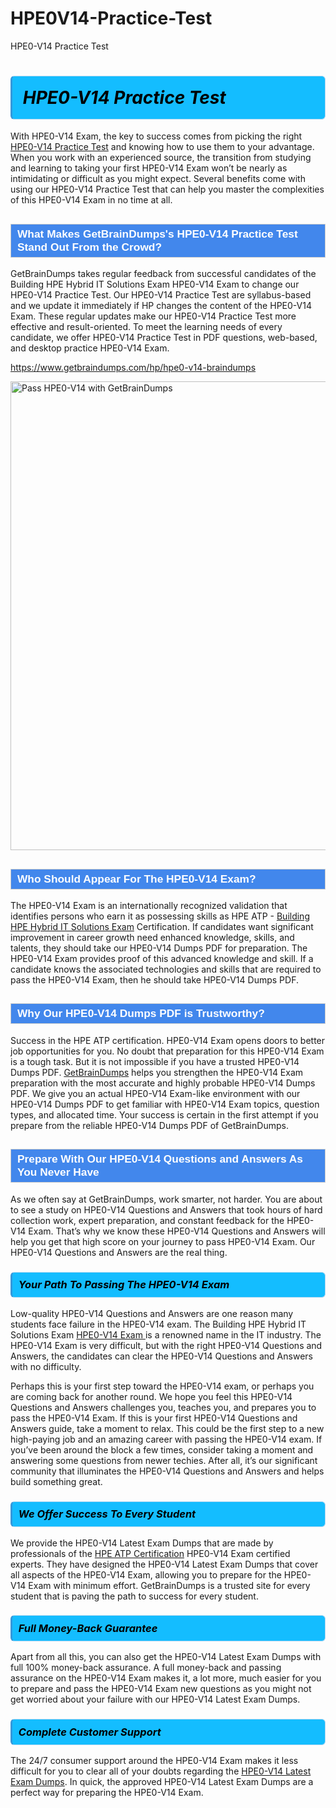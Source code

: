 # HPE0V14-Practice-Test
HPE0-V14 Practice Test
<h1><strong><span style="display: block; color: #000000; background: #14BDFF; border: 0.5px solid #AED6F1; border-left: 3px solid #3498DB; padding: .6em; border-radius: 6px;">                     <em>HPE0-V14 <span class="exam_variation">Practice Test</span> </em>                </span></strong>            </h1>                        <p>With HPE0-V14 Exam, the key to success comes from picking the right <a href="https://www.getbraindumps.com/hp/hpe0-v14-braindumps">HPE0-V14 <span class="exam_variation">Practice Test</span></a> and             knowing how to use them to your advantage.             When you work with an experienced source, the transition from studying and learning to taking your first HPE0-V14 Exam             won’t be nearly as intimidating or difficult as you might expect. Several benefits come with using our HPE0-V14 <span class="exam_variation">Practice Test</span> that can             help you master the complexities of this HPE0-V14 Exam in no time at all.</p>                        <h2 style="background: #4287ec; border: 1px solid #cccccc; padding: 5px 10px;">                <span style="color: #ffffff;">                    <span style="font-size: 11pt;">                        <span style="line-height: normal;">                            <span style="font-family: Calibri,sans-serif;">                                <strong>                                    <span style="font-size: 13.0pt;">What Makes GetBrainDumps's HPE0-V14 <span class="exam_variation">Practice Test</span> Stand Out From the Crowd?</span>                                </strong>                            </span>                        </span>                    </span>                </span>            </h2>                        <p>GetBrainDumps takes regular feedback from successful candidates of the Building HPE Hybrid IT Solutions Exam HPE0-V14 Exam to change             our HPE0-V14 <span class="exam_variation">Practice Test</span>. Our HPE0-V14 <span class="exam_variation">Practice Test</span> are syllabus-based and we update it immediately if HP changes             the content of the HPE0-V14 Exam.             These regular updates make our HPE0-V14 <span class="exam_variation">Practice Test</span> more effective and result-oriented. To meet the learning needs of every candidate,             we offer HPE0-V14 <span class="exam_variation">Practice Test</span> in PDF questions, web-based, and desktop practice HPE0-V14 Exam.</p>                                    <p><a href="https://www.getbraindumps.com/hp/hpe0-v14-braindumps">https://www.getbraindumps.com/hp/hpe0-v14-braindumps</a></p>                        <p><a href="https://www.getbraindumps.com/"><img src="https://www.getbraindumps.com/images/get-updated-exam-questions-with-discount-getbraindumps.jpg" class="postImage" alt="Pass HPE0-V14 with GetBrainDumps" width="750"></a></p>                                        <h2 style="background: #4287ec; border: 1px solid #cccccc; padding: 5px 10px;">                <span style="color: #ffffff;">                    <span style="font-size: 11pt;">                        <span style="line-height: normal;">                            <span style="font-family: Calibri,sans-serif;">                                <strong>                                    <span style="font-size: 13.0pt;">Who Should Appear For The HPE0-V14 Exam?</span>                                </strong>                            </span>                        </span>                    </span>                </span>            </h2>                        <p>The HPE0-V14 Exam is an internationally recognized validation that identifies persons who earn it as possessing skills as             HPE ATP - <a href="https://www.getbraindumps.com/hp/hpe0-v14-braindumps">Building HPE Hybrid IT Solutions Exam</a> Certification. If candidates want significant improvement in             career growth need enhanced knowledge, skills, and talents, they should take our HPE0-V14 <span class="exam_variation2">Dumps PDF</span> for preparation.             The HPE0-V14 Exam provides proof of this advanced knowledge and skill. If a candidate knows the associated technologies and skills             that are required to pass the HPE0-V14 Exam, then he should take HPE0-V14 <span class="exam_variation2">Dumps PDF</span>.</p>                        <h2 style="background: #4287ec; border: 1px solid #cccccc; padding: 5px 10px;">                <span style="color: #ffffff;">                    <span style="font-size: 11pt;">                        <span style="line-height: normal;">                            <span style="font-family: Calibri,sans-serif;">                                <strong>                                    <span style="font-size: 13.0pt;">Why Our HPE0-V14 <span class="exam_variation2">Dumps PDF</span> is Trustworthy?</span>                                </strong>                            </span>                        </span>                    </span>                </span>            </h2>                        <p>Success in the HPE ATP certification. HPE0-V14 Exam opens doors to better job opportunities for you.             No doubt that preparation for this HPE0-V14 Exam is a tough task. But it is not impossible if you have a trusted HPE0-V14 <span class="exam_variation2">Dumps PDF</span>.             <a href="https://www.getbraindumps.com/">GetBrainDumps</a> helps you strengthen the HPE0-V14 Exam preparation with the most accurate and highly probable HPE0-V14 <span class="exam_variation2">Dumps PDF</span>. We give you an             actual HPE0-V14 Exam-like environment with our HPE0-V14 <span class="exam_variation2">Dumps PDF</span> to get familiar with HPE0-V14 Exam topics, question types, and allocated time.             Your success is certain in the first attempt if you prepare from the reliable HPE0-V14 <span class="exam_variation2">Dumps PDF</span> of GetBrainDumps.</p>                        <h2 style="background: #4287ec; border: 1px solid #cccccc; padding: 5px 10px;">                <span style="color: #ffffff;">                    <span style="font-size: 11pt;">                        <span style="line-height: normal;">                            <span style="font-family: Calibri,sans-serif;">                                <strong>                                    <span style="font-size: 13.0pt;">Prepare With Our HPE0-V14 <span class="exam_variation3">Questions and Answers</span> As You Never Have</span>                                </strong>                            </span>                        </span>                    </span>                </span>            </h2>                        <p>As we often say at GetBrainDumps, work smarter, not harder. You are about to see a study on HPE0-V14 <span class="exam_variation3">Questions and Answers</span> that took hours of hard collection work,             expert preparation, and constant feedback for the HPE0-V14 Exam. That’s why we know these HPE0-V14 <span class="exam_variation3">Questions and Answers</span> will help you get that high score on your             journey to pass HPE0-V14 Exam. Our HPE0-V14 <span class="exam_variation3">Questions and Answers</span> are the real thing.</p>                        <h3>                <strong>                    <span style="display: block; color: #000000; background: #14BDFF; border: 0.5px solid #AED6F1; border-left: 3px solid #3498DB; padding: .6em; border-radius: 6px;">                        <em>Your Path To Passing The HPE0-V14 Exam</em>                    </span>                </strong>            </h3>                        <p>Low-quality HPE0-V14 <span class="exam_variation3">Questions and Answers</span> are one reason many students face failure in the HPE0-V14 exam. The Building HPE Hybrid IT Solutions Exam <a href="https://www.getbraindumps.com/hp-braindumps.html">HPE0-V14 Exam </a>             is a renowned name in the IT industry. The HPE0-V14 Exam is very difficult, but with the right HPE0-V14 <span class="exam_variation3">Questions and Answers</span>, the candidates can clear the             HPE0-V14 <span class="exam_variation3">Questions and Answers</span> with no difficulty.</p>                        <p>Perhaps this is your first step toward the HPE0-V14 exam, or perhaps you are coming back for another round. We hope you feel this             HPE0-V14 <span class="exam_variation3">Questions and Answers</span> challenges you,             teaches you, and prepares you to pass the HPE0-V14 Exam. If this is your first HPE0-V14 <span class="exam_variation3">Questions and Answers</span> guide, take a moment to relax. This could be the first step to             a new high-paying job and an amazing career with passing the HPE0-V14 exam. If you’ve been around the block a few times, consider taking a moment and             answering some questions from newer techies. After all, it’s our significant community that illuminates the HPE0-V14 <span class="exam_variation3">Questions and Answers</span> and helps build something great.</p>                        <h3>                <strong>                    <span style="display: block; color: #000000; background: #14BDFF; border: 0.5px solid #AED6F1; border-left: 3px solid #3498DB; padding: .6em; border-radius: 6px;">                        <em>We Offer Success To Every Student</em>                    </span>                </strong>            </h3>                        <p>We provide the HPE0-V14 <span class="exam_variation4">Latest Exam Dumps</span> that are made by professionals of the <a href="https://www.getbraindumps.com/hp/hpe-atp-braindumps.html">HPE ATP Certification</a> HPE0-V14 Exam certified experts.             They have designed the HPE0-V14 <span class="exam_variation4">Latest Exam Dumps</span> that cover all aspects of the HPE0-V14 Exam, allowing you to prepare for the            HPE0-V14 Exam with minimum effort.             GetBrainDumps is a trusted site for every student that is paving the path to success for every student.</p>                        <h3>                <strong>                    <span style="display: block; color: #000000; background: #14BDFF; border: 0.5px solid #AED6F1; border-left: 3px solid #3498DB; padding: .6em; border-radius: 6px;">                        <em>Full Money-Back Guarantee</em>                    </span>                </strong>            </h3>                        <p>Apart from all this, you can also get the HPE0-V14 <span class="exam_variation4">Latest Exam Dumps</span> with full 100% money-back assurance. A full money-back and passing assurance on             the HPE0-V14 Exam makes it,             a lot more, much easier for you to prepare and pass the HPE0-V14 Exam new questions as you might             not get worried about your failure with our HPE0-V14 <span class="exam_variation4">Latest Exam Dumps</span>.</p>                                    <h3>                <strong>                    <span style="display: block; color: #000000; background: #14BDFF; border: 0.5px solid #AED6F1; border-left: 3px solid #3498DB; padding: .6em; border-radius: 6px;">                        <em>Complete Customer Support</em>                    </span>                </strong>            </h3>                        <p>The 24/7 consumer support around the HPE0-V14 Exam makes it less difficult for you to clear all of your doubts regarding the <a href="https://www.getbraindumps.com/hp/hpe0-v14-braindumps">HPE0-V14 <span class="exam_variation4">Latest Exam Dumps</span></a>. In quick,             the approved HPE0-V14 <span class="exam_variation4">Latest Exam Dumps</span> are a perfect way for preparing the HPE0-V14 Exam.</p>                    
